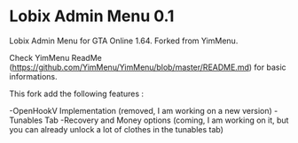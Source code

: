 # Lobix Admin Menu 0.1
Lobix Admin Menu for GTA Online 1.64. Forked from YimMenu.

Check YimMenu ReadMe (https://github.com/YimMenu/YimMenu/blob/master/README.md) for basic informations.

This fork add the following features :

-OpenHookV Implementation (removed, I am working on a new version)
-Tunables Tab
-Recovery and Money options (coming, I am working on it, but you can already unlock a lot of clothes in the tunables tab)
